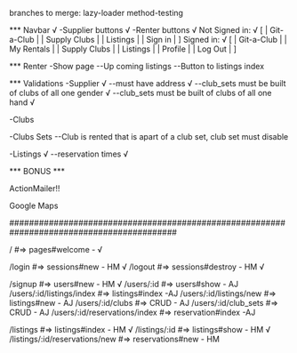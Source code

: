 branches to merge:
  lazy-loader
  method-testing


*** Navbar √
-Supplier buttons √
-Renter buttons √
Not Signed in: √
[ | Git-a-Club |                            | Supply Clubs | | Listings | | Sign in | ]
Signed in: √
[ | Git-a-Club | | My Rentals | | Supply Clubs | | Listings | | Profile | | Log Out | ]

*** Renter
-Show page
--Up coming listings
--Button to listings index

*** Validations
-Supplier √
--must have address √
--club_sets must be built of clubs of all one gender √
--club_sets must be built of clubs of all one hand √

-Clubs

-Clubs Sets
--Club is rented that is apart of a club set, club set must disable

-Listings √
--reservation times √


*** BONUS ***

ActionMailer!!

Google Maps

##########################################################################################

/ #=> pages#welcome - √

/login #=> sessions#new - HM √
/logout #=> sessions#destroy - HM √

/signup #=> users#new - HM √
/users/:id #=> users#show - AJ
/users/:id/listings/index #=> listings#index -AJ
/users/:id/listings/new #=> listings#new - AJ
/users/:id/clubs #=> CRUD - AJ
/users/:id/club_sets #=> CRUD - AJ
/users/:id/reservations/index #=> reservation#index -AJ

/listings #=> listings#index - HM √
/listings/:id #=> listings#show - HM √
/listings/:id/reservations/new #=> reservations#new - HM
